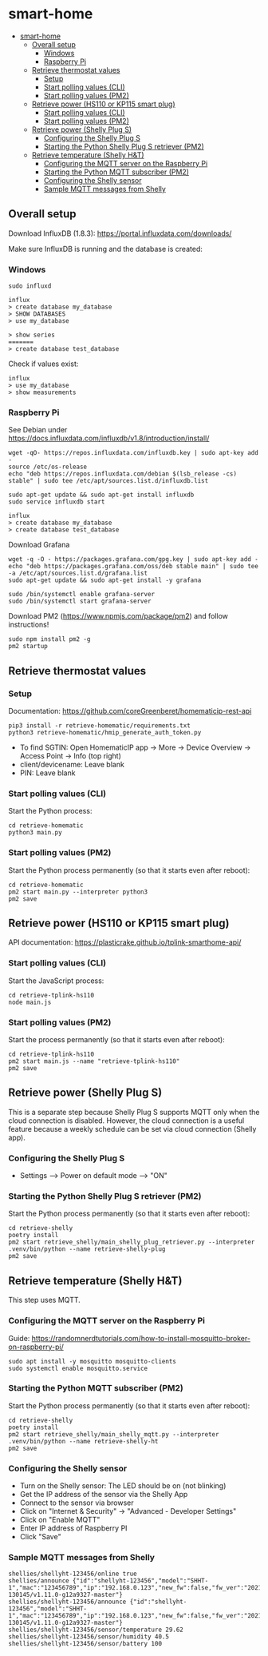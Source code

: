 # smart-home
- [smart-home](#smart-home)
  - [Overall setup](#overall-setup)
    - [Windows](#windows)
    - [Raspberry Pi](#raspberry-pi)
  - [Retrieve thermostat values](#retrieve-thermostat-values)
    - [Setup](#setup)
    - [Start polling values (CLI)](#start-polling-values-cli)
    - [Start polling values (PM2)](#start-polling-values-pm2)
  - [Retrieve power (HS110 or KP115 smart plug)](#retrieve-power-hs110-or-kp115-smart-plug)
    - [Start polling values (CLI)](#start-polling-values-cli-1)
    - [Start polling values (PM2)](#start-polling-values-pm2-1)
  - [Retrieve power (Shelly Plug S)](#retrieve-power-shelly-plug-s)
    - [Configuring the Shelly Plug S](#configuring-the-shelly-plug-s)
    - [Starting the Python Shelly Plug S retriever (PM2)](#starting-the-python-shelly-plug-s-retriever-pm2)
  - [Retrieve temperature (Shelly H&T)](#retrieve-temperature-shelly-ht)
    - [Configuring the MQTT server on the Raspberry Pi](#configuring-the-mqtt-server-on-the-raspberry-pi)
    - [Starting the Python MQTT subscriber (PM2)](#starting-the-python-mqtt-subscriber-pm2)
    - [Configuring the Shelly sensor](#configuring-the-shelly-sensor)
    - [Sample MQTT messages from Shelly](#sample-mqtt-messages-from-shelly)

## Overall setup
Download InfluxDB (1.8.3): https://portal.influxdata.com/downloads/

Make sure InfluxDB is running and the database is created:

### Windows 
```
sudo influxd 

influx
> create database my_database
> SHOW DATABASES
> use my_database

> show series
=======
> create database test_database
```

Check if values exist: 
```
influx
> use my_database
> show measurements
```

### Raspberry Pi 
See Debian under https://docs.influxdata.com/influxdb/v1.8/introduction/install/

```
wget -qO- https://repos.influxdata.com/influxdb.key | sudo apt-key add -
source /etc/os-release
echo "deb https://repos.influxdata.com/debian $(lsb_release -cs) stable" | sudo tee /etc/apt/sources.list.d/influxdb.list

sudo apt-get update && sudo apt-get install influxdb
sudo service influxdb start

influx
> create database my_database
> create database test_database
``` 

Download Grafana
```
wget -q -O - https://packages.grafana.com/gpg.key | sudo apt-key add -
echo "deb https://packages.grafana.com/oss/deb stable main" | sudo tee -a /etc/apt/sources.list.d/grafana.list
sudo apt-get update && sudo apt-get install -y grafana

sudo /bin/systemctl enable grafana-server
sudo /bin/systemctl start grafana-server
```


Download PM2 (https://www.npmjs.com/package/pm2) and follow instructions! 
```
sudo npm install pm2 -g
pm2 startup
```

## Retrieve thermostat values

### Setup

Documentation: https://github.com/coreGreenberet/homematicip-rest-api

```
pip3 install -r retrieve-homematic/requirements.txt
python3 retrieve-homematic/hmip_generate_auth_token.py
```

- To find SGTIN: Open HomematicIP app -> More -> Device Overview -> Access Point -> Info (top right)
- client/devicename: Leave blank
- PIN: Leave blank

### Start polling values (CLI)

Start the Python process: 

``` 
cd retrieve-homematic
python3 main.py
``` 

### Start polling values (PM2)
Start the Python process permanently (so that it starts even after reboot): 
```
cd retrieve-homematic
pm2 start main.py --interpreter python3
pm2 save
```


## Retrieve power (HS110 or KP115 smart plug)

API documentation: https://plasticrake.github.io/tplink-smarthome-api/


### Start polling values (CLI)
Start the JavaScript process:

```
cd retrieve-tplink-hs110
node main.js
```

### Start polling values (PM2)

Start the process permanently (so that it starts even after reboot): 
```
cd retrieve-tplink-hs110
pm2 start main.js --name "retrieve-tplink-hs110"
pm2 save
```


## Retrieve power (Shelly Plug S)
This is a separate step because Shelly Plug S supports MQTT only when the cloud connection is disabled. However, the cloud connection
is a useful feature because a weekly schedule can be set via cloud connection (Shelly app).

### Configuring the Shelly Plug S
- Settings --> Power on default mode --> "ON"

### Starting the Python Shelly Plug S retriever (PM2)

Start the Python process permanently (so that it starts even after reboot): 
```
cd retrieve-shelly
poetry install
pm2 start retrieve_shelly/main_shelly_plug_retriever.py --interpreter .venv/bin/python --name retrieve-shelly-plug
pm2 save
```


## Retrieve temperature (Shelly H&T)
This step uses MQTT.

### Configuring the MQTT server on the Raspberry Pi
Guide: https://randomnerdtutorials.com/how-to-install-mosquitto-broker-on-raspberry-pi/

```
sudo apt install -y mosquitto mosquitto-clients
sudo systemctl enable mosquitto.service
```

### Starting the Python MQTT subscriber (PM2)

Start the Python process permanently (so that it starts even after reboot): 
```
cd retrieve-shelly
poetry install
pm2 start retrieve_shelly/main_shelly_mqtt.py --interpreter .venv/bin/python --name retrieve-shelly-ht
pm2 save
```


### Configuring the Shelly sensor

- Turn on the Shelly sensor: The LED should be on (not blinking)
- Get the IP address of the sensor via the Shelly App
- Connect to the sensor via browser
- Click on "Internet & Security" -> "Advanced - Developer Settings"
- Click on "Enable MQTT"
- Enter IP address of Raspberry PI
- Click "Save"


### Sample MQTT messages from Shelly

```
shellies/shellyht-123456/online true
shellies/announce {"id":"shellyht-123456","model":"SHHT-1","mac":"123456789","ip":"192.168.0.123","new_fw":false,"fw_ver":"20210710-130145/v1.11.0-g12a9327-master"}
shellies/shellyht-123456/announce {"id":"shellyht-123456","model":"SHHT-1","mac":"123456789","ip":"192.168.0.123","new_fw":false,"fw_ver":"20210710-130145/v1.11.0-g12a9327-master"}
shellies/shellyht-123456/sensor/temperature 29.62
shellies/shellyht-123456/sensor/humidity 40.5
shellies/shellyht-123456/sensor/battery 100
```


